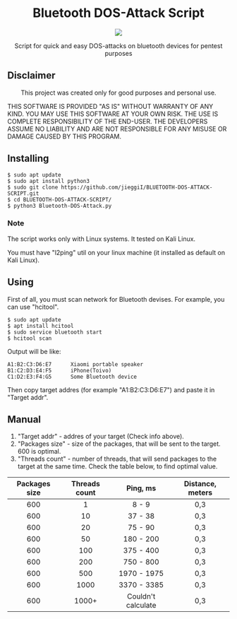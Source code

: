 <h1 align="center">Bluetooth DOS-Attack Script</h1>
<p align="center">
  <a href="https://python.org">
    <img src="https://img.shields.io/pypi/pyversions/Django.svg">
  </a>
</p>
<p align="center">Script for quick and easy DOS-attacks on bluetooth devices for pentest purposes</p>

## Disclaimer
<p align="center">This project was created only for good purposes and personal use.</p>

THIS SOFTWARE IS PROVIDED "AS IS" WITHOUT WARRANTY OF ANY KIND. YOU MAY USE THIS SOFTWARE AT YOUR OWN RISK. THE USE IS COMPLETE RESPONSIBILITY OF THE END-USER. THE DEVELOPERS ASSUME NO LIABILITY AND ARE NOT RESPONSIBLE FOR ANY MISUSE OR DAMAGE CAUSED BY THIS PROGRAM.
## Installing

```
$ sudo apt update
$ sudo apt install python3
$ sudo git clone https://github.com/jieggiI/BLUETOOTH-DOS-ATTACK-SCRIPT.git
$ cd BLUETOOTH-DOS-ATTACK-SCRIPT/
$ python3 Bluetooth-DOS-Attack.py
```
### Note
<p>The script works only with Linux systems. It tested on Kali Linux.</p>
<p>You must have "l2ping" util on your linux machine (it installed as default on Kali Linux).</p>

## Using
<p>First of all, you must scan network for Bluetooth devises. For example, you can use "hcitool".</p>

```
$ sudo apt update
$ apt install hcitool
$ sudo service bluetooth start
$ hcitool scan
```
<p>Output will be like:</p>

```
A1:B2:C3:D6:E7      Xiaomi portable speaker
B1:C2:D3:E4:F5      iPhone(Toivo)
C1:D2:E3:F4:G5      Some Bluetooth device
```
<p>Then copy target addres (for example "A1:B2:C3:D6:E7") and paste it in "Target addr".</p>

## Manual

1. "Target addr" - addres of your target (Check info above).
2. "Packages size" - size of the packages, that will be sent to the target. 600 is optimal.
3. "Threads count" - number of threads, that will send packages to the target at the same time. Check the table below, to find optimal value.

|  Packages size | Threads count| Ping, ms  | Distance, meters |
|:--------------:|:-----: |:----------:|:---------------------:|
|  600           | 1       | 8 - 9      |0,3|
|  600           | 10      | 37 - 38    |0,3|
|  600           | 20      | 75 - 90    |0,3|
|  600           | 50      | 180 - 200  |0,3|
|  600           | 100     | 375 - 400  |0,3|
|  600           | 200     | 750 - 800  |0,3|
|  600           | 500     | 1970 - 1975 |0,3|
|  600           | 1000    | 3370 - 3385 |0,3|
|  600           | 1000+   | Couldn't calculate  |0,3|
